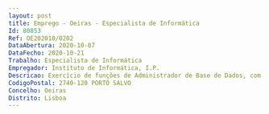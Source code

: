 ```yaml
--- 
layout: post
title: Emprego - Oeiras - Especialista de Informática
Id: 80853
Ref: OE202010/0202
DataAbertura: 2020-10-07
DataFecho: 2020-10-21
Trabalho: Especialista de Informática
Empregador: Instituto de Informática, I.P.
Descricao: Exercício de funções de Administrador de Base de Dados, com as seguintes características • Criar objetos e ambientes, alterar as suas definições, definir acessos e definir utilizadores das bases de dados • Configurar, monitorizar e otimizar a base de dados • Analisar e melhorar as condições de segurança e desempenho da base de dados • Instalar, configurar e manter atualizado o software em utilização neste âmbito • Gerir a capacidade das bases de dados, estimando o espaço necessário e crescimento futuro • Definir, implementar e manter as políticas de backups e recovery das bases de dados • Analisar e resolver incidentes e ou pedidos de serviço • Realizar deployments de dados nos vários ambientes (pré produção, produção, experimental e PCN) • Manter os sistemas Legacy (sistemas em fim de vida) • Participar na avaliação do impacto dos requisitos bem como no desenho técnico detalhado da base de dados • Assegurar a transformação do modelo lógico para modelo físico • Participar com competências na otimização do código SQL • Reorganizar bases de dados • Assegurar o refrescamento dos dados nos vários ambientes • Realizar testes de recuperação de bases de dados • Reinicialização das sequências de bases de dados • Apoiar a monitorização e mitigação erros, no âmbito de Centro de Controlo e Operações (CCO) • Acompanhar e monitorizar o Plano de Segurança do Instituto de Informática, I.P..
CodigoPostal: 2740-120 PORTO SALVO
Concelho: Oeiras
Distrito: Lisboa
--- 
```

